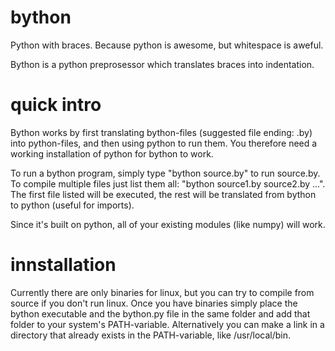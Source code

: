 # bython
Python with braces. Because python is awesome, but whitespace is aweful.

Bython is a python preprosessor which translates braces into indentation.

# quick intro
Bython works by first translating bython-files (suggested file ending: .by) into python-files, and then using python to run them. You therefore need a working installation of python for bython to work.

To run a bython program, simply type "bython source.by" to run source.by. To compile multiple files just list them all: "bython source1.by source2.by ...". The first file listed will be executed, the rest will be translated from bython to python (useful for imports). 

Since it's built on python, all of your existing modules (like numpy) will work.


# innstallation
Currently there are only binaries for linux, but you can try to compile from source if you don't run linux. Once you have binaries simply place the bython executable and the bython.py file in the same folder and add that folder to your system's PATH-variable. Alternatively you can make a link in a directory that already exists in the PATH-variable, like /usr/local/bin. 
